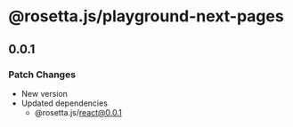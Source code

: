 # @rosetta.js/playground-next-pages

## 0.0.1

### Patch Changes

- New version
- Updated dependencies
  - @rosetta.js/react@0.0.1
